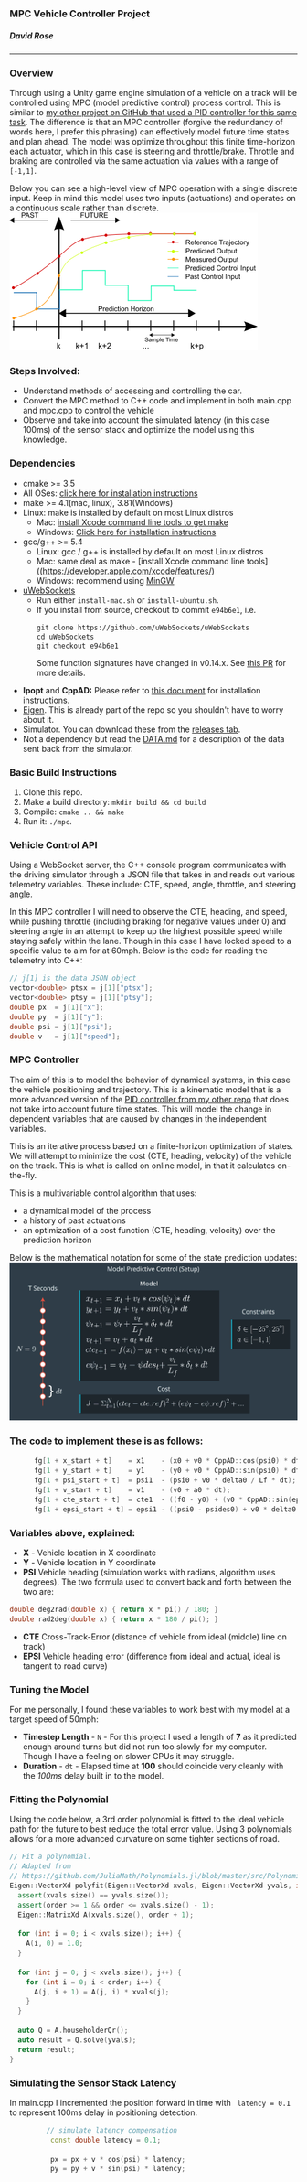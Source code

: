 ### MPC Vehicle Controller Project
##### David Rose


-------------------------
### Overview 
Through using a Unity game engine simulation of a vehicle on a track will be controlled using MPC (model predictive control) process control. This is similar to [my other project on GitHub that used a PID controller for this same task](https://github.com/cipher982/PID-Control). The difference is that an MPC controller (forgive the redundancy of words here, I prefer this phrasing) can effectively model future time states and plan ahead. The model was optimize throughout this finite time-horizon each actuator, which in this case is steering and throttle/brake. Throttle and braking are controlled via the same actuation via values with a range of  ```[-1,1]```.


Below you can see a high-level view of MPC operation with a single discrete input. Keep in mind this model uses two inputs (actuations) and operates on a continuous scale rather than discrete.
![MPC Diagram](https://github.com/cipher982/MPC-vehicle-controller/blob/master/media/434px-MPC_scheme_basic.svg.png "MPC Diagram")

### Steps Involved:
- Understand methods of accessing and controlling the car.
- Convert the MPC method to C++ code and implement in both main.cpp and mpc.cpp to control the vehicle
- Observe and take into account the simulated latency (in this case 100ms) of the sensor stack and optimize the model using this knowledge.

### Dependencies
- cmake >= 3.5
- All OSes: [click here for installation instructions](https://cmake.org/install/)
- make >= 4.1(mac, linux), 3.81(Windows)
- Linux: make is installed by default on most Linux distros
  * Mac: [install Xcode command line tools to get make](https://developer.apple.com/xcode/features/)
  * Windows: [Click here for installation instructions](http://gnuwin32.sourceforge.net/packages/make.htm)
- gcc/g++ >= 5.4
  * Linux: gcc / g++ is installed by default on most Linux distros
  * Mac: same deal as make - [install Xcode command line tools]((https://developer.apple.com/xcode/features/)
  * Windows: recommend using [MinGW](http://www.mingw.org/)
- [uWebSockets](https://github.com/uWebSockets/uWebSockets)
  * Run either `install-mac.sh` or `install-ubuntu.sh`.
  * If you install from source, checkout to commit `e94b6e1`, i.e.
    ```
    git clone https://github.com/uWebSockets/uWebSockets
    cd uWebSockets
    git checkout e94b6e1
    ```
    Some function signatures have changed in v0.14.x. See [this PR](https://github.com/udacity/CarND-MPC-Project/pull/3) for more details.

* **Ipopt** and **CppAD:** Please refer to [this document](https://github.com/udacity/CarND-MPC-Project/blob/master/install_Ipopt_CppAD.md) for installation instructions.
* [Eigen](http://eigen.tuxfamily.org/index.php?title=Main_Page). This is already part of the repo so you shouldn't have to worry about it.
* Simulator. You can download these from the [releases tab](https://github.com/udacity/self-driving-car-sim/releases).
* Not a dependency but read the [DATA.md](./DATA.md) for a description of the data sent back from the simulator.


### Basic Build Instructions

1. Clone this repo.
2. Make a build directory: `mkdir build && cd build`
3. Compile: `cmake .. && make`
4. Run it: `./mpc`.


### Vehicle Control API
Using a WebSocket server, the C++ console program communicates with the driving simulator through a JSON file that takes in and reads out various telemetry variables. These include: CTE, speed, angle, throttle, and steering angle.

In this MPC controller I will need to observe the CTE, heading, and speed, while pushing throttle (including braking for negative values under 0) and steering angle in an attempt to keep up the highest possible speed while staying safely within the lane. Though in this case I have locked speed to a specific value to aim for at 60mph. Below is the code for reading the telemetry into C++:



``` cpp 
// j[1] is the data JSON object
vector<double> ptsx = j[1]["ptsx"];
vector<double> ptsy = j[1]["ptsy"];
double px  = j[1]["x"];
double py  = j[1]["y"];
double psi = j[1]["psi"];
double v   = j[1]["speed"];
```


### MPC Controller
The aim of this is to model the behavior of dynamical systems, in this case the vehicle positioning and trajectory. This is a kinematic model that is a more advanced version of the [PID controller from my other repo](https://github.com/cipher982/PID-Control) that does not take into account future time states. This will model the change in dependent variables that are caused by changes in the independent variables. 

This is an iterative process based on a finite-horizon optimization of states. We will attempt to minimize the cost (CTE, heading, velocity) of the vehicle on the track. This is what is called on online model, in that it calculates on-the-fly.

This is a multivariable control algorithm that uses:
* a dynamical model of the process 
* a history of past actuations
* an optimization of a cost function (CTE, heading, velocity) over the prediction horizon

Below is the mathematical notation for some of the state prediction updates:
![MPC Overview](https://github.com/cipher982/MPC-vehicle-controller/blob/master/media/mpc_overview.png "MPC Overview")

### The code to implement these is as follows:
``` cpp
      fg[1 + x_start + t]    = x1    - (x0 + v0 * CppAD::cos(psi0) * dt);
      fg[1 + y_start + t]    = y1    - (y0 + v0 * CppAD::sin(psi0) * dt);
      fg[1 + psi_start + t]  = psi1  - (psi0 + v0 * delta0 / Lf * dt);
      fg[1 + v_start + t]    = v1    - (v0 + a0 * dt);
      fg[1 + cte_start + t]  = cte1  - ((f0 - y0) + (v0 * CppAD::sin(epsi0) * dt));
      fg[1 + epsi_start + t] = epsi1 - ((psi0 - psides0) + v0 * delta0 / Lf * dt); 
```
### Variables above, explained:
* **X** - Vehicle location in X coordinate
* **Y** - Vehicle location in Y coordinate
* **PSI** Vehicle heading (simulation works with radians, algorithm uses degrees). The two formula used to convert back and forth between the two are:
``` cpp 
double deg2rad(double x) { return x * pi() / 180; }
double rad2deg(double x) { return x * 180 / pi(); } 
```
* **CTE** Cross-Track-Error (distance of vehicle from ideal (middle) line on track)
* **EPSI** Vehicle heading error (difference from ideal and actual, ideal is tangent to road curve)

### Tuning the Model
For me personally, I found these variables to work best with my model at a target speed of 50mph:
* **Timestep Length** - ```N``` - For this project I used a length of **7** as it predicted enough around turns but did not run too slowly for my computer. Though I have a feeling on slower CPUs it may struggle. 
* **Duration** - ```dt``` - Elapsed time at **100** should coincide very cleanly with the *100ms* delay built in to the model. 


### Fitting the Polynomial
Using the code below, a 3rd order polynomial is fitted to the ideal vehicle path for the future to best reduce the total error value. Using 3 polynomials allows for a more advanced curvature on some tighter sections of road. 

``` cpp
// Fit a polynomial.
// Adapted from
// https://github.com/JuliaMath/Polynomials.jl/blob/master/src/Polynomials.jl#L676-L716
Eigen::VectorXd polyfit(Eigen::VectorXd xvals, Eigen::VectorXd yvals, int order) {
  assert(xvals.size() == yvals.size());
  assert(order >= 1 && order <= xvals.size() - 1);
  Eigen::MatrixXd A(xvals.size(), order + 1);

  for (int i = 0; i < xvals.size(); i++) {
    A(i, 0) = 1.0;
  }

  for (int j = 0; j < xvals.size(); j++) {
    for (int i = 0; i < order; i++) {
      A(j, i + 1) = A(j, i) * xvals(j);
    }
  }

  auto Q = A.householderQr();
  auto result = Q.solve(yvals);
  return result;
}
```

### Simulating the Sensor Stack Latency 
In main.cpp I incremented the position forward in time with ``` latency = 0.1``` to represent 100ms delay in positioning detection. 

``` cpp
         // simulate latency compensation
          const double latency = 0.1;

          px = px + v * cos(psi) * latency;
          py = py + v * sin(psi) * latency;
```




